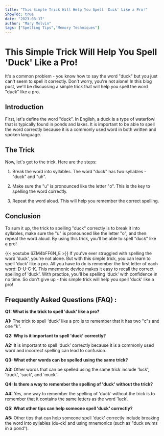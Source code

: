 ```yaml
---
title: "This Simple Trick Will Help You Spell 'Duck' Like a Pro!"
ShowToc: true 
date: "2023-08-17"
author: "Mary Melvin" 
tags: ["Spelling Tips","Memory Techniques"]
---
```

# This Simple Trick Will Help You Spell 'Duck' Like a Pro!

It's a common problem - you know how to say the word "duck" but you just can't seem to spell it correctly. Don't worry, you're not alone! In this blog post, we'll be discussing a simple trick that will help you spell the word "duck" like a pro.

## Introduction

First, let's define the word "duck". In English, a duck is a type of waterfowl that is typically found in ponds and lakes. It is important to be able to spell the word correctly because it is a commonly used word in both written and spoken language.

## The Trick

Now, let's get to the trick. Here are the steps:

1. Break the word into syllables. The word "duck" has two syllables - "duck" and "uh".

2. Make sure the "u" is pronounced like the letter "o". This is the key to spelling the word correctly.

3. Repeat the word aloud. This will help you remember the correct spelling.

## Conclusion

To sum it up, the trick to spelling "duck" correctly is to break it into syllables, make sure the "u" is pronounced like the letter "o", and then repeat the word aloud. By using this trick, you'll be able to spell "duck" like a pro!

{{< youtube 6ZM4bFF6N_E >}} 
If you've ever struggled with spelling the word 'duck', you're not alone. But with this simple trick, you can learn to spell 'duck' like a pro. All you have to do is remember the first letter of each word: D-U-C-K. This mnemonic device makes it easy to recall the correct spelling of 'duck'. With practice, you'll be spelling 'duck' with confidence in no time. So don't give up - this simple trick will help you spell 'duck' like a pro!

## Frequently Asked Questions (FAQ) :
**Q1: What is the trick to spell 'duck' like a pro?**

**A1:** The trick to spell 'duck' like a pro is to remember that it has two "c"s and one "k".

**Q2: Why is it important to spell 'duck' correctly?**

**A2:** It is important to spell 'duck' correctly because it is a commonly used word and incorrect spelling can lead to confusion.

**Q3: What other words can be spelled using the same trick?**

**A3:** Other words that can be spelled using the same trick include 'luck', 'truck', 'suck', and 'muck'.

**Q4: Is there a way to remember the spelling of 'duck' without the trick?**

**A4:** Yes, one way to remember the spelling of 'duck' without the trick is to remember that it contains the same letters as the word 'luck'.

**Q5: What other tips can help someone spell 'duck' correctly?**

**A5:** Other tips that can help someone spell 'duck' correctly include breaking the word into syllables (du-ck) and using mnemonics (such as "duck swims in a pond").





